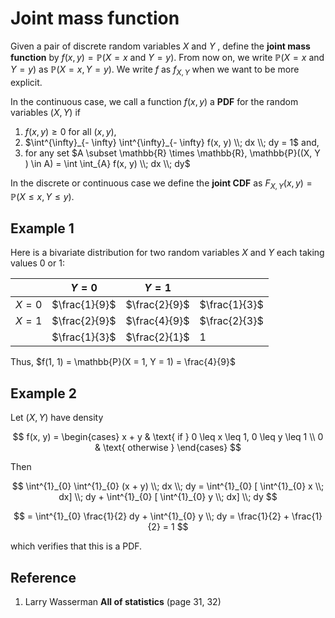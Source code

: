 # Joint mass function

Given a pair of discrete random variables $X$ and $Y$ , define the **joint mass function** by $f(x, y) = \mathbb{P}(X = x \text{ and } Y = y)$. From now on, we write $\mathbb{P}(X = x \text{ and } Y = y) \text{ as } \mathbb{P}(X = x, Y = y)$. We write $f$ as $f_{X, Y}$ when we want to be more explicit.

In the continuous case, we call a function $f(x, y)$ a **PDF** for the random variables $(X, Y)$ if

1. $f(x, y) \geq 0$ for all $(x, y)$,
2. $\int^{\infty}_{- \infty} \int^{\infty}_{- \infty} f(x, y) \\; dx \\; dy = 1$ and,
3. for any set $A \subset \mathbb{R} \times \mathbb{R}, \mathbb{P}((X, Y ) \in A) = \int \int_{A} f(x, y) \\; dx \\; dy$

In the discrete or continuous case we define the **joint CDF** as $F_{X, Y}(x, y) = \mathbb{P}(X \leq x, Y \leq y)$.

## Example 1

Here is a bivariate distribution for two random variables $X$ and $Y$ each taking values $0$ or $1$:

|         | $Y = 0$       | $Y = 1$       |               |
|---------|---------------|---------------|---------------|
| $X = 0$ | $\frac{1}{9}$ | $\frac{2}{9}$ | $\frac{1}{3}$ |
| $X = 1$ | $\frac{2}{9}$ | $\frac{4}{9}$ | $\frac{2}{3}$ |
|         | $\frac{1}{3}$ | $\frac{2}{1}$ | $1$           |

Thus, $f(1, 1) = \mathbb{P}(X = 1, Y = 1) = \frac{4}{9}$

## Example 2

Let $(X, Y)$ have density

$$
f(x, y) =
\begin{cases}
    x + y   & \text{ if } 0 \leq x \leq 1, 0 \leq y \leq 1 \\
    0       & \text{ otherwise }
\end{cases}
$$

Then

$$
\int^{1}_{0} \int^{1}_{0} (x + y) \\; dx \\; dy = \int^{1}_{0} [ \int^{1}_{0} x \\; dx] \\; dy + \int^{1}_{0} [ \int^{1}_{0} y \\; dx] \\; dy
$$

$$
= \int^{1}_{0} \frac{1}{2} dy + \int^{1}_{0} y \\; dy = \frac{1}{2} + \frac{1}{2} = 1
$$

which verifies that this is a PDF.

## Reference

1. Larry Wasserman **All of statistics** (page 31, 32)
